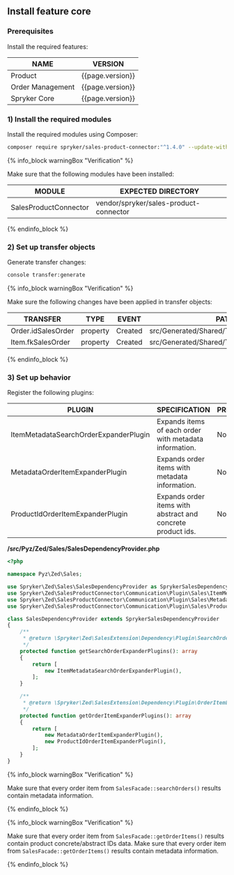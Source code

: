 

## Install feature core

### Prerequisites

Install the required features:

| NAME | VERSION |
| --- | --- |
| Product | {{page.version}} |
| Order Management | {{page.version}} |
| Spryker Core | {{page.version}} |

### 1) Install the required modules

Install the required modules using Composer:

```bash
composer require spryker/sales-product-connector:"^1.4.0" --update-with-dependencies
```

{% info_block warningBox "Verification" %}

Make sure that the following modules have been installed:

| MODULE | EXPECTED DIRECTORY |
| --- | --- |
| SalesProductConnector | vendor/spryker/sales-product-connector |

{% endinfo_block %}

### 2) Set up transfer objects

Generate transfer changes:

```bash
console transfer:generate
```

{% info_block warningBox "Verification" %}

Make sure the following changes have been applied in transfer objects:

| TRANSFER | TYPE | EVENT | PATH |
| --- | --- | --- | --- |
| Order.idSalesOrder | property | Created |src/Generated/Shared/Transfer/OrderTransfer |
| Item.fkSalesOrder | property | Created | src/Generated/Shared/Transfer/ItemTransfer |

{% endinfo_block %}

### 3) Set up behavior

Register the following plugins:

| PLUGIN | SPECIFICATION | PREREQUISITES | NAMESPACE |
| --- | --- | --- | --- |
| ItemMetadataSearchOrderExpanderPlugin | Expands items of each order with metadata information. | None | Spryker\Zed\SalesProductConnector\Communication\Plugin\Sales |
| MetadataOrderItemExpanderPlugin | Expands order items with metadata information. | None | Spryker\Zed\SalesProductConnector\Communication\Plugin\Sales |
| ProductIdOrderItemExpanderPlugin | Expands order items with abstract and concrete product ids. | None | Spryker\Zed\SalesProductConnector\Communication\Plugin\Sales |

**/src/Pyz/Zed/Sales/SalesDependencyProvider.php**

```php
<?php

namespace Pyz\Zed\Sales;

use Spryker\Zed\Sales\SalesDependencyProvider as SprykerSalesDependencyProvider;
use Spryker\Zed\SalesProductConnector\Communication\Plugin\Sales\ItemMetadataSearchOrderExpanderPlugin;
use Spryker\Zed\SalesProductConnector\Communication\Plugin\Sales\MetadataOrderItemExpanderPlugin;
use Spryker\Zed\SalesProductConnector\Communication\Plugin\Sales\ProductIdOrderItemExpanderPlugin;

class SalesDependencyProvider extends SprykerSalesDependencyProvider
{
    /**
     * @return \Spryker\Zed\SalesExtension\Dependency\Plugin\SearchOrderExpanderPluginInterface[]
     */
    protected function getSearchOrderExpanderPlugins(): array
    {
        return [
            new ItemMetadataSearchOrderExpanderPlugin(),
        ];
    }

    /**
     * @return \Spryker\Zed\SalesExtension\Dependency\Plugin\OrderItemExpanderPluginInterface[]
     */
    protected function getOrderItemExpanderPlugins(): array
    {
        return [
            new MetadataOrderItemExpanderPlugin(),
            new ProductIdOrderItemExpanderPlugin(),
        ];
    }
}
```

{% info_block warningBox "Verification" %}

Make sure that every order item from `SalesFacade::searchOrders()` results contain metadata information.

{% endinfo_block %}

{% info_block warningBox "Verification" %}

Make sure that every order item from `SalesFacade::getOrderItems()` results contain product concrete/abstract IDs data.
Make sure that every order item from `SalesFacade::getOrderItems()` results contain metadata information.

{% endinfo_block %}
